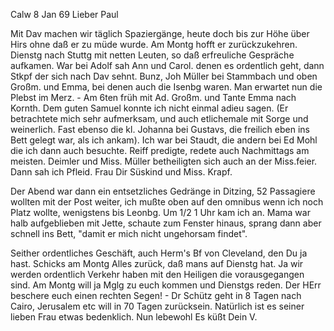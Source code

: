  Calw 8 Jan 69
Lieber Paul

Mit Dav machen wir täglich Spaziergänge, heute doch bis zur Höhe über Hirs ohne daß er zu müde wurde. Am Montg hofft er zurückzukehren. 
Dienstg nach Stuttg mit netten Leuten, so daß erfreuliche Gespräche aufkamen. War bei Adolf sah Ann und Carol. denen es ordentlich geht, dann Stkpf der sich nach Dav sehnt. Bunz, Joh Müller bei Stammbach und oben Großm. und Emma, bei denen auch die Isenbg waren. Man erwartet nun die Plebst im Merz. - Am 6ten früh mit Ad. Großm. und Tante Emma nach Kornth. Dem guten Samuel konnte ich nicht einmal adieu sagen. (Er betrachtete mich sehr aufmerksam, und auch etlichemale mit Sorge und weinerlich. Fast ebenso die kl. Johanna bei Gustavs, die freilich eben ins Bett gelegt war, als ich ankam). Ich war bei Staudt, die andern bei Ed Mohl die ich dann auch besuchte. Reiff predigte, redete auch Nachmittags am meisten. Deimler und Miss. Müller betheiligten sich auch an der Miss.feier. Dann sah ich Pfleid. Frau Dir Süskind und Miss. Krapf.

Der Abend war dann ein entsetzliches Gedränge in Ditzing, 52 Passagiere wollten mit der Post weiter, ich mußte oben auf den omnibus wenn ich noch Platz wollte, wenigstens bis Leonbg. Um 1/2 1 Uhr kam ich an. Mama war halb aufgeblieben mit Jette, schaute zum Fenster hinaus, sprang dann aber schnell ins Bett, "damit er mich nicht ungehorsam findet".

Seither ordentliches Geschäft, auch Herm's Bf von Cleveland, den Du ja hast. Schicks am Montg Alles zurück, daß mans auf Dienstg hat. 
Ja wir werden ordentlich Verkehr haben mit den Heiligen die vorausgegangen sind. Am Montg will ja Mglg zu euch kommen und Dienstgs reden. Der HErr beschere euch einen rechten Segen! - Dr Schütz geht in 8 Tagen nach Cairo, Jerusalem etc will in 70 Tagen zurücksein. Natürlich ist es seiner lieben Frau etwas bedenklich. Nun lebewohl Es küßt
 Dein V.
